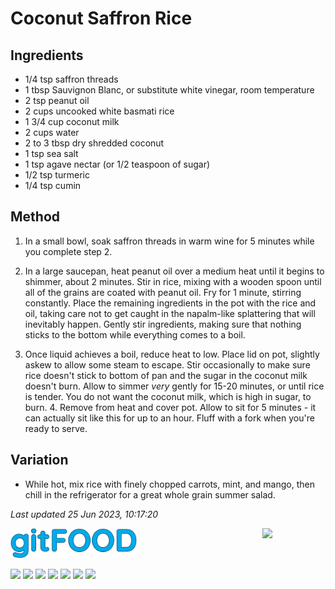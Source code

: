 # Coconut Saffron Rice

## Ingredients

- 1/4 tsp saffron threads
- 1 tbsp Sauvignon Blanc, or substitute white vinegar, room temperature 
- 2 tsp peanut oil
- 2 cups uncooked white basmati rice
- 1 3/4 cup coconut milk
- 2 cups water
- 2 to 3 tbsp dry shredded coconut
- 1 tsp sea salt
- 1 tsp agave nectar (or 1/2 teaspoon of sugar)
- 1/2 tsp turmeric
- 1/4 tsp cumin

## Method

1. In a small bowl, soak saffron threads in warm wine for 5 minutes while you complete step 2.

2. In a large saucepan, heat peanut oil over a medium heat until it begins to shimmer, about 2 minutes. Stir in rice, mixing with a wooden spoon until all of the grains are coated with peanut oil. Fry for 1 minute, stirring constantly. Place the remaining ingredients in the pot with the rice and oil, taking care not to get caught in the napalm-like splattering that will inevitably happen. Gently stir ingredients, making sure that nothing sticks to the bottom while everything comes to a boil.

3. Once liquid achieves a boil, reduce heat to low. Place lid on pot, slightly askew to allow some steam to escape. Stir occasionally to make sure rice doesn't stick to bottom of pan and the sugar in the coconut milk doesn't burn. Allow to simmer *very* gently for 15-20 minutes, or until rice is tender. You do not want the coconut milk, which is high in sugar, to burn. 4. Remove from heat and cover pot. Allow to sit for 5 minutes - it can actually sit like this for up to an hour. Fluff with a fork when you're ready to serve.

## Variation

- While hot, mix rice with finely chopped carrots, mint, and mango, then chill in the refrigerator for a great whole grain summer salad.

*Last updated 25 Jun 2023, 10:17:20*

<img src="../images/logo_sm.png" width="40%" />

<img src="https://profile-counter.glitch.me/gitfood_coconutsaffronrice/count.svg" width="20%" align="right" />

<img src="https://img.shields.io/badge/tag-rice-blue.svg" /> <img src="https://img.shields.io/badge/tag-sides-blue.svg" /> <img src="https://img.shields.io/badge/tag-stovetop-blue.svg" /> <img src="https://img.shields.io/badge/tag-expensive-blue.svg" /> <img src="https://img.shields.io/badge/tag-thai-blue.svg" /> <img src="https://img.shields.io/badge/tag-vegan-blue.svg" /> <img src="https://img.shields.io/badge/tag-vegetarian-blue.svg" /> 